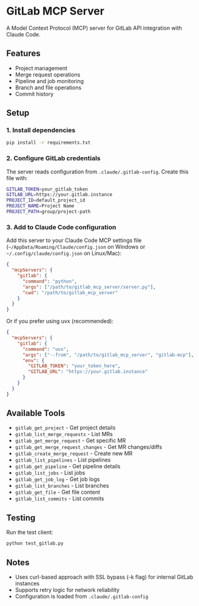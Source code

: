 # GitLab MCP Server

A Model Context Protocol (MCP) server for GitLab API integration with Claude Code.

## Features

- Project management
- Merge request operations
- Pipeline and job monitoring
- Branch and file operations
- Commit history

## Setup

### 1. Install dependencies

```bash
pip install -r requirements.txt
```

### 2. Configure GitLab credentials

The server reads configuration from `.claude/.gitlab-config`. Create this file with:

```bash
GITLAB_TOKEN=your_gitlab_token
GITLAB_URL=https://your.gitlab.instance
PROJECT_ID=default_project_id
PROJECT_NAME=Project Name
PROJECT_PATH=group/project-path
```

### 3. Add to Claude Code configuration

Add this server to your Claude Code MCP settings file (`~/AppData/Roaming/Claude/config.json` on Windows or `~/.config/claude/config.json` on Linux/Mac):

```json
{
  "mcpServers": {
    "gitlab": {
      "command": "python",
      "args": ["/path/to/gitlab_mcp_server/server.py"],
      "cwd": "/path/to/gitlab_mcp_server"
    }
  }
}
```

Or if you prefer using uvx (recommended):

```json
{
  "mcpServers": {
    "gitlab": {
      "command": "uvx",
      "args": ["--from", "/path/to/gitlab_mcp_server", "gitlab-mcp"],
      "env": {
        "GITLAB_TOKEN": "your_token_here",
        "GITLAB_URL": "https://your.gitlab.instance"
      }
    }
  }
}
```

## Available Tools

- `gitlab_get_project` - Get project details
- `gitlab_list_merge_requests` - List MRs
- `gitlab_get_merge_request` - Get specific MR
- `gitlab_get_merge_request_changes` - Get MR changes/diffs
- `gitlab_create_merge_request` - Create new MR
- `gitlab_list_pipelines` - List pipelines
- `gitlab_get_pipeline` - Get pipeline details
- `gitlab_list_jobs` - List jobs
- `gitlab_get_job_log` - Get job logs
- `gitlab_list_branches` - List branches
- `gitlab_get_file` - Get file content
- `gitlab_list_commits` - List commits

## Testing

Run the test client:

```bash
python test_gitlab.py
```

## Notes

- Uses curl-based approach with SSL bypass (-k flag) for internal GitLab instances
- Supports retry logic for network reliability
- Configuration is loaded from `.claude/.gitlab-config`